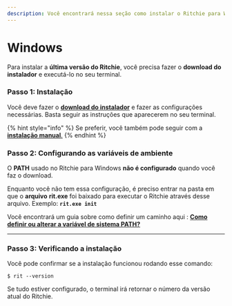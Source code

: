 ```yaml
---
description: Você encontrará nessa seção como instalar o Ritchie para Windows.
---
```


# Windows

Para instalar a **última versão do Ritchie**, você precisa  fazer o **download do instalador** e executá-lo no seu terminal. 

### Passo 1: Instalação

Você deve fazer o [**download do instalador**](https://commons-repo.ritchiecli.io/latest/ritchiecli.msi) e fazer as configurações necessárias. Basta seguir as instruções que aparecerem no seu terminal. 

{% hint style="info" %}
Se preferir, você também pode seguir com a [**instalação manual**.](manual-installation.md)
{% endhint %}

###  Passo 2: Configurando as variáveis de ambiente

O **PATH** usado no Ritchie para Windows **não é configurado** quando você faz o download.  
  
Enquanto você não tem essa configuração, é preciso entrar na pasta em que o **arquivo** **rit.exe** foi baixado para executar o Ritchie através desse arquivo. Exemplo: **`rit.exe init`**

Você encontrará um guia sobre como definir um caminho aqui : [**Como definir ou alterar a variável de sistema PATH?**](https://www.java.com/en/download/help/path.xml)  
****

### Passo 3: Verificando a instalação 

Você pode confirmar se a instalação funcionou rodando esse comando: 

```text
$ rit --version
```

Se tudo estiver configurado, o terminal irá retornar o número da versão atual do Ritchie.

